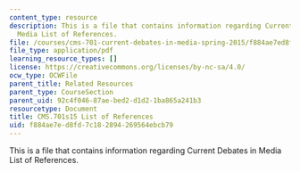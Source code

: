 ```yaml
---
content_type: resource
description: This is a file that contains information regarding Current Debates in
  Media List of References.
file: /courses/cms-701-current-debates-in-media-spring-2015/f884ae7ed8fd7c182894269564ebcb79_MITCMS_701S15_References.pdf
file_type: application/pdf
learning_resource_types: []
license: https://creativecommons.org/licenses/by-nc-sa/4.0/
ocw_type: OCWFile
parent_title: Related Resources
parent_type: CourseSection
parent_uid: 92c4f046-87ae-bed2-d1d2-1ba865a241b3
resourcetype: Document
title: CMS.701s15 List of References
uid: f884ae7e-d8fd-7c18-2894-269564ebcb79
---
```

This is a file that contains information regarding Current Debates in Media List of References.